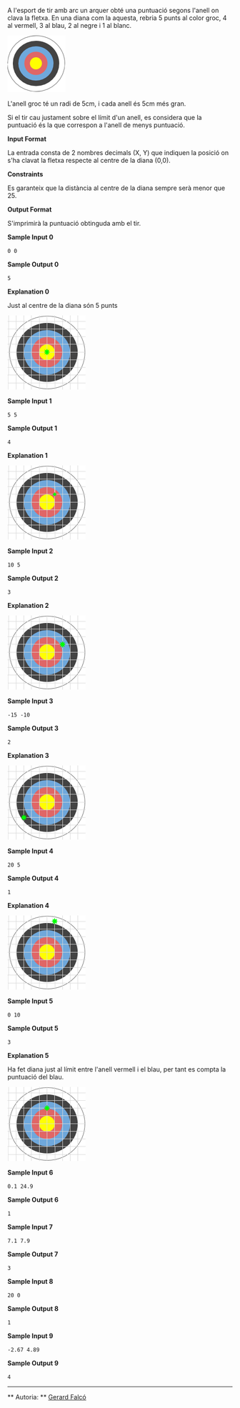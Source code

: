 A l'esport de tir amb arc un arquer obté una puntuació segons l'anell on
clava la fletxa. En una diana com la aquesta, rebria 5 punts al color
groc, 4 al vermell, 3 al blau, 2 al negre i 1 al blanc.

![image](1556184434-7bc003fe3f-diana2.png)

L'anell groc té un radi de 5cm, i cada anell és 5cm més gran.

Si el tir cau justament sobre el límit d'un anell, es considera que la
puntuació és la que correspon a l'anell de menys puntuació.

**Input Format**

La entrada consta de 2 nombres decimals (X, Y) que indiquen la posició
on s'ha clavat la fletxa respecte al centre de la diana (0,0).

**Constraints**

Es garanteix que la distància al centre de la diana sempre serà menor
que 25.

**Output Format**

S'imprimirà la puntuació obtinguda amb el tir.

**Sample Input 0**

    0 0

**Sample Output 0**

``` 
5
```

**Explanation 0**

Just al centre de la diana són 5 punts

![image](1556185042-320aa99307-diana6.png)

**Sample Input 1**

    5 5

**Sample Output 1**

``` 
4
```

**Explanation 1**

![image](1556185014-65faba0237-diana4.png)

**Sample Input 2**

    10 5

**Sample Output 2**

``` 
3
```

**Explanation 2**

![image](1556185253-09358173da-diana7.png)

**Sample Input 3**

    -15 -10

**Sample Output 3**

``` 
2
```

**Explanation 3**

![image](1556185387-2c54f88dc5-diana8.png)

**Sample Input 4**

    20 5

**Sample Output 4**

``` 
1
```

**Explanation 4**

![image](1556185446-428aa40768-diana9.png)

**Sample Input 5**

    0 10

**Sample Output 5**

``` 
3
```

**Explanation 5**

Ha fet diana just al límit entre l'anell vermell i el blau, per tant es
compta la puntuació del blau.

![image](1556185553-25bfa5ae8c-diana10.png)

**Sample Input 6**

    0.1 24.9

**Sample Output 6**

``` 
1
```

**Sample Input 7**

    7.1 7.9

**Sample Output 7**

``` 
3
```

**Sample Input 8**

    20 0

**Sample Output 8**

``` 
1
```

**Sample Input 9**

    -2.67 4.89

**Sample Output 9**

``` 
4
```

----------

** Autoria: **
[Gerard Falcó](https://github.com/gerardfp)
